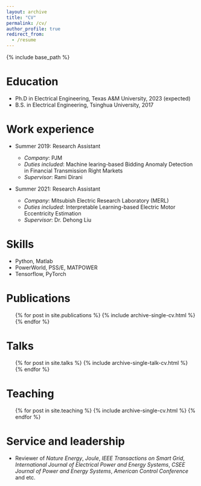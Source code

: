 ```yaml
---
layout: archive
title: "CV"
permalink: /cv/
author_profile: true
redirect_from:
  - /resume
---
```


{% include base_path %}

Education
======
* Ph.D in Electrical Engineering, Texas A&M University, 2023 (expected)
* B.S. in Electrical Engineering, Tsinghua University, 2017

Work experience
======
* Summer 2019: Research Assistant
  * *Company*: PJM
  * *Duties included*: Machine learing-based Bidding Anomaly Detection in Financial Transmission Right Markets
  * *Supervisor*: Rami Dirani

* Summer 2021: Research Assistant
  * *Company*: Mitsubish Electric Research Laboratory (MERL)
  * *Duties included*: Interpretable Learning-based Electric Motor Eccentricity Estimation
  * *Supervisor*: Dr. Dehong Liu
  
Skills
======
* Python, Matlab
* PowerWorld, PSS/E, MATPOWER
* Tensorflow, PyTorch

Publications
======
  <ul>{% for post in site.publications %}
    {% include archive-single-cv.html %}
  {% endfor %}</ul>
  
Talks
======
  <ul>{% for post in site.talks %}
    {% include archive-single-talk-cv.html %}
  {% endfor %}</ul>
  
Teaching
======
  <ul>{% for post in site.teaching %}
    {% include archive-single-cv.html %}
  {% endfor %}</ul>
  
Service and leadership
======
* Reviewer of *Nature Energy*, *Joule*, *IEEE Transactions on Smart Grid*, *International Journal of Electrical Power and Energy Systems*, *CSEE Journal of Power and Energy Systems*, *American Control Conference* and etc.
